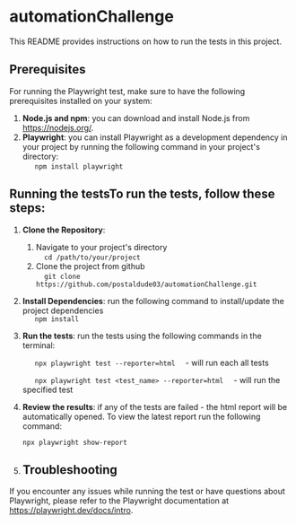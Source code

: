 # automationChallenge
This README provides instructions on how to run the tests in this project.
## Prerequisites
For running the Playwright test, make sure to have the following prerequisites installed on your system:
1. **Node.js and npm**: you can download and install Node.js from https://nodejs.org/.
2. **Playwright**: you can install Playwright as a development dependency in your project by running the following command in your project's directory:       
   ```    npm install playwright    ```
## Running the testsTo run the tests, follow these steps:
1. **Clone the Repository**:
    1. Navigate to your project's directory   
       ```   cd /path/to/your/project   ```
    2. Clone the project from github   
       ```   git clone https://github.com/postaldude03/automationChallenge.git   ```
2. **Install Dependencies**:
   run the following command to install/update the project dependencies    
   ```    npm install     ```
3. **Run the tests**: run the tests using the following commands in the terminal:
 
   ```    npx playwright test --reporter=html   ``` - will run each all tests
   
   ```    npx playwright test <test_name> --reporter=html   ``` - will run the specified test
4. **Review the results**: if any of the tests are failed - the html report will be automatically opened. To view the latest report run the following command:
   
    ```npx playwright show-report```
5. ## Troubleshooting
If you encounter any issues while running the test or have questions about Playwright, please refer to the Playwright documentation at https://playwright.dev/docs/intro.